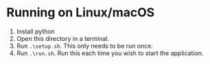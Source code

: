 # Running on Linux/macOS
1. Install python
2. Open this directory in a terminal.
3. Run `.\setup.sh`. This only needs to be run once.
4. Run `.\run.sh`. Run this each time you wish to start the application. 
